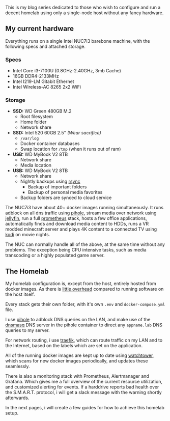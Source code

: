 This is my blog series dedicated to those who wish to configure and run a decent homelab using only a single-node host without any fancy hardware.

## My current hardware

Everything runs on a single Intel NUC7i3 barebone machine, with the following specs and attached storage.

### Specs

  - Intel Core i3-7100U (0.8GHz-2.40GHz, 3mb Cache)
  - 16GB DDR4-2133MHz
  - Intel I219-LM Gitabit Ethernet
  - Intel Wireless-AC 8265 2x2 WiFi

### Storage

  - **SSD:** WD Green 480GB M.2
    - Root filesystem
    - Home folder
    - Network share
  - **SSD:** Intel 520 60GB 2.5" _(Wear sacrifice)_
    - `/var/log`
    - Docker container databases
    - Swap location for `/tmp` (when it runs out of ram)
  - **USB:** WD MyBook V2 8TB
    - Network share
    - Media location
  - **USB:** WD MyBook V2 8TB
    - Network share
    - Nightly backups using [rsync](https://linux.die.net/man/1/rsync)
      - Backup of important folders
      - Backup of personal media favorites
    - Backup folders are synced to cloud service

The NUC7i3 have about 40+ docker images running simultaneously.
It runs adblock on all dns traffic using [pihole](https://github.com/pi-hole/pi-hole), stream media over network using [jellyfin](https://github.com/jellyfin/jellyfin), run a full [prometheus](https://github.com/prometheus/prometheus) stack, hosts a few office applications, automatically finds and download media content to HDDs, runs a VR modded minecraft server and plays 4K content to a connected TV using [kodi](https://github.com/xbmc/xbmc) on movie nights.

The NUC can normally handle all of the above, at the same time without any problems. The exception being CPU intensive tasks, such as media transcoding or a highly populated game server.

## The Homelab

My homelab configuration is, except from the host, entirely hosted from docker images. As there is [little overhead](https://domino.research.ibm.com/library/cyberdig.nsf/papers/0929052195DD819C85257D2300681E7B/$File/rc25482.pdf) compared to running software on the host itself.

Every stack gets their own folder, with it's own `.env`  and `docker-compose.yml` file.

I use [pihole](https://github.com/pi-hole/pi-hole) to adblock DNS queries on the LAN, and make use of the [dnsmasq](http://www.thekelleys.org.uk/dnsmasq/doc.html) DNS server in the pihole container to direct any `appname.lab` DNS queries to my server.

For network routing, i use [traefik](https://containo.us/traefik/), which can route traffic on my LAN and to the Internet, based on the labels which are set on the application.

All of the running docker images are kept up to date using [watchtower](https://github.com/containrrr/watchtower), which scans for new docker images periodically, and updates these seamlessly.

There is also a monitoring stack with Prometheus, Alertmanager and Grafana. Which gives me a full overview of the current resource utilization, and customized alerting for events. If a harddrive reports bad health over the S.M.A.R.T. protocol, i will get a slack message with the warning shortly afterwards.

In the next pages, i will create a few guides for how to achieve this homelab setup.
